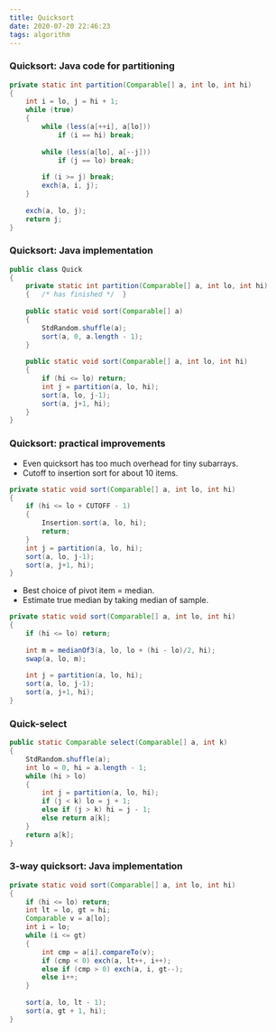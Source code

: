 ```yaml
---
title: Quicksort
date: 2020-07-20 22:46:23
tags: algorithm
---
```


### Quicksort: Java code for partitioning

```java
private static int partition(Comparable[] a, int lo, int hi)
{
    int i = lo, j = hi + 1;
    while (true)
    {
        while (less(a[++i], a[lo]))
            if (i == hi) break;
        
        while (less(a[lo], a[--j]))
            if (j == lo) break;
        
        if (i >= j) break;
        exch(a, i, j);
    }
    
    exch(a, lo, j);
    return j;
}
```

<!--more-->

### Quicksort: Java implementation

```java
public class Quick
{
    private static int partition(Comparable[] a, int lo, int hi)
    {	/* has finished */	}
    
    public static void sort(Comparable[] a)
    {
        StdRandom.shuffle(a);
        sort(a, 0, a.length - 1);
    }
    
    public static void sort(Comparable[] a, int lo, int hi)
    {
        if (hi <= lo) return;
        int j = partition(a, lo, hi);
        sort(a, lo, j-1);
        sort(a, j+1, hi);
    }
}
```

### Quicksort: practical improvements

- Even quicksort has too much overhead for tiny subarrays.
- Cutoff to insertion sort for about 10 items.

```java
private static void sort(Comparable[] a, int lo, int hi)
{
    if (hi <= lo + CUTOFF - 1)
    {
        Insertion.sort(a, lo, hi);
        return;
    }
    int j = partition(a, lo, hi);
    sort(a, lo, j-1);
    sort(a, j+1, hi);
}
```
- Best choice of pivot item = median.
- Estimate true median by taking median of sample.

```java
private static void sort(Comparable[] a, int lo, int hi)
{
    if (hi <= lo) return;
    
    int m = medianOf3(a, lo, lo + (hi - lo)/2, hi);
    swap(a, lo, m);
    
    int j = partition(a, lo, hi);
    sort(a, lo, j-1);
    sort(a, j+1, hi);
}
```

### Quick-select

```java
public static Comparable select(Comparable[] a, int k)
{
    StdRandom.shuffle(a);
    int lo = 0, hi = a.length - 1;
    while (hi > lo) 
    {
        int j = partition(a, lo, hi);
        if (j < k) lo = j + 1;
        else if (j > k) hi = j - 1;
        else return a[k];
    }
    return a[k];
}
```

### 3-way quicksort: Java implementation

```java
private static void sort(Comparable[] a, int lo, int hi)
{
    if (hi <= lo) return;
    int lt = lo, gt = hi;
    Comparable v = a[lo];
    int i = lo;
    while (i <= gt)
    {
        int cmp = a[i].compareTo(v);
        if (cmp < 0) exch(a, lt++, i++);
        else if (cmp > 0) exch(a, i, gt--);
        else i++;
    }
    
    sort(a, lo, lt - 1);
    sort(a, gt + 1, hi);
}
```

